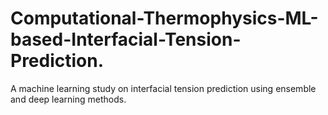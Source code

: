 # Computational-Thermophysics-ML-based-Interfacial-Tension-Prediction.
A machine learning study on interfacial tension prediction using ensemble and deep learning methods.
